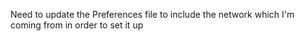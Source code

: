 Need to update the Preferences file to include the network which I'm coming from in order to set it up